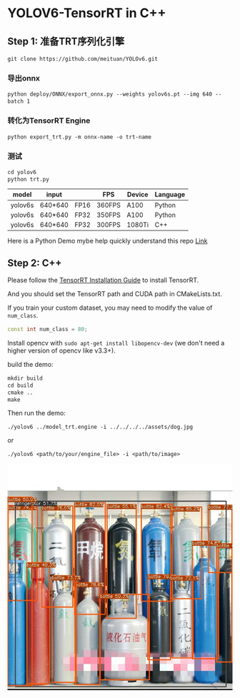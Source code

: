 # YOLOV6-TensorRT in C++

## Step 1: 准备TRT序列化引擎


```shell
git clone https://github.com/meituan/YOLOv6.git
```
### 导出onnx
```shell
python deploy/ONNX/export_onnx.py --weights yolov6s.pt --img 640 --batch 1
```

### 转化为TensorRT Engine 

```
python export_trt.py -m onnx-name -o trt-name
```
### 测试

```
cd yolov6
python trt.py
```

| model |  input |  | FPS | Device | Language | 
| -------- | -------- | -------- | ------- | ------- | ------|
| yolov6s     | 640*640     | FP16     | 360FPS  | A100 | Python |
| yolov6s     | 640*640     | FP32     | 350FPS | A100| Python |
| yolov6s     | 640*640     | FP32     | 300FPS | 1080Ti | C++ |

Here is a Python Demo mybe help quickly understand this repo [Link](https://aistudio.baidu.com/aistudio/projectdetail/4263301?contributionType=1&shared=1)

## Step 2: C++

Please follow the [TensorRT Installation Guide](https://docs.nvidia.com/deeplearning/tensorrt/install-guide/index.html) to install TensorRT.

And you should set the TensorRT path and CUDA path in CMakeLists.txt.

If you train your custom dataset, you may need to modify the value of `num_class`.

```c++
const int num_class = 80;
```

Install opencv with ```sudo apt-get install libopencv-dev``` (we don't need a higher version of opencv like v3.3+). 

build the demo:

```shell
mkdir build
cd build
cmake ..
make
```

Then run the demo:

```shell
./yolov6 ../model_trt.engine -i ../../../../assets/dog.jpg
```

or

```shell
./yolov6 <path/to/your/engine_file> -i <path/to/image>
```

![](det_res.jpg)
